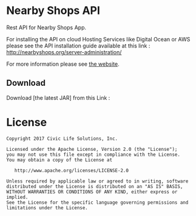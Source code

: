 

Nearby Shops API
==================

Rest API for Nearby Shops App. 

For installing the API on cloud Hosting Services like Digital Ocean or AWS please see the API installation guide available at this link : http://nearbyshops.org/server-administration/


For more information please see [the website][1].


Download
--------



Download [the latest JAR] from this Link : 


License
=======

    Copyright 2017 Civic Life Solutions, Inc.

    Licensed under the Apache License, Version 2.0 (the "License");
    you may not use this file except in compliance with the License.
    You may obtain a copy of the License at

       http://www.apache.org/licenses/LICENSE-2.0

    Unless required by applicable law or agreed to in writing, software
    distributed under the License is distributed on an "AS IS" BASIS,
    WITHOUT WARRANTIES OR CONDITIONS OF ANY KIND, either express or implied.
    See the License for the specific language governing permissions and
    limitations under the License.


 [1]: http://nearbyshops.org
 [snap]: https://oss.sonatype.org/content/repositories/snapshots/
